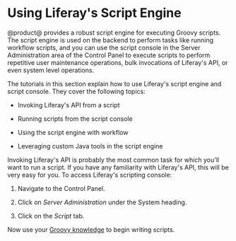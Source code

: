 # Using Liferay's Script Engine [](id=using-liferays-script-engine)

@product@ provides a robust script engine for executing Groovy scripts.  The script
engine is used on the backend to perform tasks like running workflow scripts,
and you can use the script console in the Server Administration area of the
Control Panel to execute scripts to perform repetitive user maintenance
operations, bulk invocations of Liferay's API, or even system level operations.

The tutorials in this section explain how to use Liferay's script engine and
script console. They cover the following topics: 

- Invoking Liferay's API from a script

- Running scripts from the script console

- Using the script engine with workflow

- Leveraging custom Java tools in the script engine

Invoking Liferay's API is probably the most common task for which you'll want to
run a script. If you have any familiarity with Liferay's API, this will be very
easy for you. To access Liferay's scripting console:

1.  Navigate to the Control Panel.

2.  Click on *Server Administration* under the System heading.

3.  Click on the *Script* tab.

Now use your [Groovy knowledge](http://groovy-lang.org/) to begin writing scripts.
